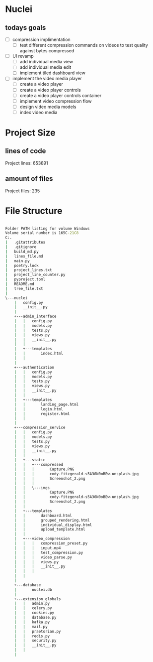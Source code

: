 # Nuclei

## todays goals

- [ ] compression implimentation
  - [ ] test different compression commands on videos to test quality against bytes compressed

- [ ] UI revamp
  - [ ] add individual media view
  - [ ] add individual media edit
  - [ ] implement tiled dashboard view

- [ ] implement the video media player
  - [ ] create a video player
  - [ ] create a video player controls
  - [ ] create a video player controls container
  - [ ] implement video compression flow
  - [ ] design video media models
  - [ ] index video media

# Project Size

## lines of code
Project lines: 653891
## amount of files
Project files: 235

# File Structure
```bat

Folder PATH listing for volume Windows
Volume serial number is 165C-21C8
C:.
|   .gitattributes
|   .gitignore
|   build_md.py
|   lines_file.md
|   main.py
|   poetry.lock
|   project_lines.txt
|   project_line_counter.py
|   pyproject.toml
|   README.md
|   tree_file.txt
|   
\---nuclei
    |   config.py
    |   __init__.py
    |   
    +---admin_interface
    |   |   config.py
    |   |   models.py
    |   |   tests.py
    |   |   views.py
    |   |   __init__.py
    |   |   
    |   +---templates
    |   |       index.html
    |   |       
    |           
    +---authentication
    |   |   config.py
    |   |   models.py
    |   |   tests.py
    |   |   views.py
    |   |   __init__.py
    |   |   
    |   +---templates
    |   |       landing_page.html
    |   |       login.html
    |   |       register.html
    |   |       
    |           
    +---compression_service
    |   |   config.py
    |   |   models.py
    |   |   tests.py
    |   |   views.py
    |   |   __init__.py
    |   |   
    |   +---static
    |   |   +---compressed
    |   |   |       Capture.PNG
    |   |   |       cody-fitzgerald-s5A30N0oBEw-unsplash.jpg
    |   |   |       Screenshot_2.png
    |   |   |       
    |   |   \---imgs
    |   |           Capture.PNG
    |   |           cody-fitzgerald-s5A30N0oBEw-unsplash.jpg
    |   |           Screenshot_2.png
    |   |           
    |   +---templates
    |   |       dashboard.html
    |   |       grouped_rendering.html
    |   |       individual_display.html
    |   |       upload_template.html
    |   |       
    |   +---video_compression
    |   |   |   compression_preset.py
    |   |   |   input.mp4
    |   |   |   test_compression.py
    |   |   |   video_parse.py
    |   |   |   views.py
    |   |   |   __init__.py
    |   |   |   
    |   |           
    |           
    +---database
    |       nuclei.db
    |       
    +---extension_globals
    |   |   admin.py
    |   |   celery.py
    |   |   cookies.py
    |   |   database.py
    |   |   kafka.py
    |   |   mail.py
    |   |   praetorian.py
    |   |   redis.py
    |   |   security.py
    |   |   __init__.py
    |   |   
    |           
            


```